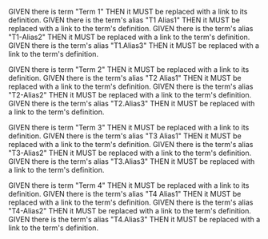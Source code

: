 GIVEN there is term "Term 1" THEN it MUST be replaced with a link to its definition.
GIVEN there is the term's alias "T1 Alias1" THEN it MUST be replaced with a link to the term's definition.
GIVEN there is the term's alias "T1-Alias2" THEN it MUST be replaced with a link to the term's definition.
GIVEN there is the term's alias "T1.Alias3" THEN it MUST be replaced with a link to the term's definition.

GIVEN there is term "Term 2" THEN it MUST be replaced with a link to its definition.
GIVEN there is the term's alias "T2 Alias1" THEN it MUST be replaced with a link to the term's definition.
GIVEN there is the term's alias "T2-Alias2" THEN it MUST be replaced with a link to the term's definition.
GIVEN there is the term's alias "T2.Alias3" THEN it MUST be replaced with a link to the term's definition.

GIVEN there is term "Term 3" THEN it MUST be replaced with a link to its definition.
GIVEN there is the term's alias "T3 Alias1" THEN it MUST be replaced with a link to the term's definition.
GIVEN there is the term's alias "T3-Alias2" THEN it MUST be replaced with a link to the term's definition.
GIVEN there is the term's alias "T3.Alias3" THEN it MUST be replaced with a link to the term's definition.

GIVEN there is term "Term 4" THEN it MUST be replaced with a link to its definition.
GIVEN there is the term's alias "T4 Alias1" THEN it MUST be replaced with a link to the term's definition.
GIVEN there is the term's alias "T4-Alias2" THEN it MUST be replaced with a link to the term's definition.
GIVEN there is the term's alias "T4.Alias3" THEN it MUST be replaced with a link to the term's definition.
